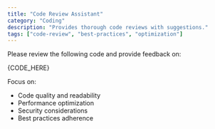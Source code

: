 ```yaml
---
title: "Code Review Assistant"
category: "Coding"
description: "Provides thorough code reviews with suggestions."
tags: ["code-review", "best-practices", "optimization"]
---
```


Please review the following code and provide feedback on:

{CODE_HERE}

Focus on:
- Code quality and readability
- Performance optimization
- Security considerations
- Best practices adherence